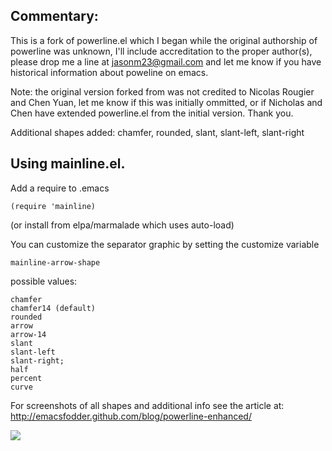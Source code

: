 ## Commentary:

This is a fork of powerline.el which I began while the original
authorship of powerline was unknown, I'll include accreditation to
the proper author(s), please drop me a line at jasonm23@gmail.com
and let me know if you have historical information about poweline
on emacs.

Note: the original version forked from was not credited to Nicolas
Rougier and Chen Yuan, let me know if this was initially ommitted,
or if Nicholas and Chen have extended powerline.el from the
initial version. Thank you.

Additional shapes added:
chamfer, rounded, slant, slant-left, slant-right

## Using mainline.el.

Add a require to .emacs 

    (require 'mainline) 

(or install from elpa/marmalade which uses auto-load)

You can customize the separator graphic by setting the customize variable

    mainline-arrow-shape

possible values:

    chamfer
    chamfer14 (default)
    rounded
    arrow
    arrow-14
    slant
    slant-left
    slant-right;
    half
    percent
    curve

For screenshots of all shapes and additional info see the article at:
http://emacsfodder.github.com/blog/powerline-enhanced/

![](https://raw.github.com/jasonm23/emacs-mainline/master/emacs-mainline.png)
